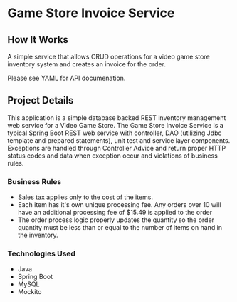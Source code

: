 # Game Store Invoice Service

## How It Works

A simple service that allows CRUD operations for a video game store inventory system and creates an invoice for the order.

Please see YAML for API documenation.

## Project Details

This application is a simple database backed REST inventory management web service for a Video Game Store. The Game Store Invoice Service is a typical Spring Boot REST web service with controller, DAO (utilizing Jdbc template and prepared statements), unit test and service layer components. Exceptions are handled through Controller Advice and return proper HTTP status codes and data when exception occur and violations of business rules. 


### Business Rules

- Sales tax applies only to the cost of the items.
- Each item has it's own unique processing fee. Any orders over 10 will have an additional processing fee of $15.49 is applied to the order
- The order process logic properly updates the quantity so the order quantity must be less than or equal to the number of items on hand in the inventory.

### Technologies Used
* Java
* Spring Boot
* MySQL
* Mockito
